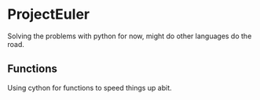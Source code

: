 # ProjectEuler
Solving the problems with python for now, might do other languages do the road.

## Functions

Using cython for functions to speed things up abit.